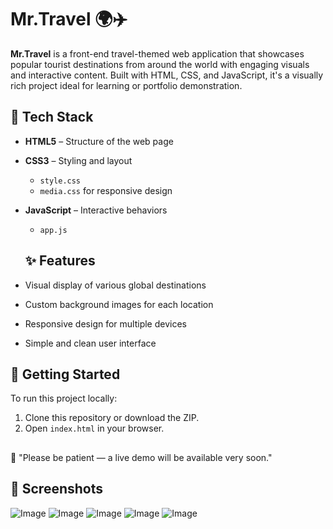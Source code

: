 # Mr.Travel 🌍✈️

**Mr.Travel** is a front-end travel-themed web application that showcases popular tourist destinations from around the world with engaging visuals and interactive content. Built with HTML, CSS, and JavaScript, it's a visually rich project ideal for learning or portfolio demonstration.

## 🧰 Tech Stack

- **HTML5** – Structure of the web page
- **CSS3** – Styling and layout
  - `style.css`
  - `media.css` for responsive design
- **JavaScript** – Interactive behaviors
  - `app.js`
 
  ## ✨ Features

- Visual display of various global destinations
- Custom background images for each location
- Responsive design for multiple devices
- Simple and clean user interface

## 🚀 Getting Started

To run this project locally:

1. Clone this repository or download the ZIP.
2. Open `index.html` in your browser.

##
📢 "Please be patient — a live demo will be available very soon."
##

## 📸 Screenshots

  ![Image](https://github.com/user-attachments/assets/961498b7-887b-47bd-9bf7-be80e9f1bccb)
  ![Image](https://github.com/user-attachments/assets/1387078d-5f1d-44a8-b4b5-04224c4920e1)
  ![Image](https://github.com/user-attachments/assets/f8b70430-7b04-4a0e-bd64-9de6ae38b0d9)
  ![Image](https://github.com/user-attachments/assets/4e6a287d-c354-46d1-8e7a-e6b392d6147c)
  ![Image](https://github.com/user-attachments/assets/52508b9e-cebf-4ddb-a2a3-22cdff44ec04)
